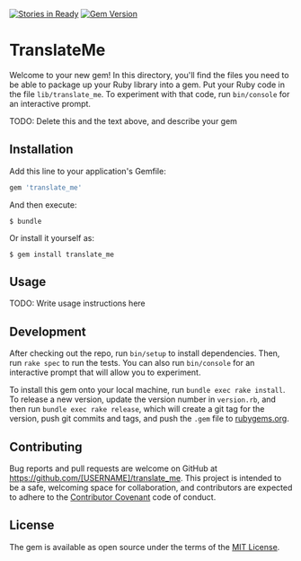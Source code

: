 [![Stories in Ready](https://badge.waffle.io/basestylo/translate_me.png?label=ready&title=Ready)](https://waffle.io/basestylo/translate_me)
[![Gem Version](https://badge.fury.io/rb/translate_me.svg)](https://badge.fury.io/rb/translate_me)
# TranslateMe

Welcome to your new gem! In this directory, you'll find the files you need to be able to package up your Ruby library into a gem. Put your Ruby code in the file `lib/translate_me`. To experiment with that code, run `bin/console` for an interactive prompt.

TODO: Delete this and the text above, and describe your gem

## Installation

Add this line to your application's Gemfile:

```ruby
gem 'translate_me'
```

And then execute:

    $ bundle

Or install it yourself as:

    $ gem install translate_me

## Usage

TODO: Write usage instructions here

## Development

After checking out the repo, run `bin/setup` to install dependencies. Then, run `rake spec` to run the tests. You can also run `bin/console` for an interactive prompt that will allow you to experiment.

To install this gem onto your local machine, run `bundle exec rake install`. To release a new version, update the version number in `version.rb`, and then run `bundle exec rake release`, which will create a git tag for the version, push git commits and tags, and push the `.gem` file to [rubygems.org](https://rubygems.org).

## Contributing

Bug reports and pull requests are welcome on GitHub at https://github.com/[USERNAME]/translate_me. This project is intended to be a safe, welcoming space for collaboration, and contributors are expected to adhere to the [Contributor Covenant](contributor-covenant.org) code of conduct.


## License

The gem is available as open source under the terms of the [MIT License](http://opensource.org/licenses/MIT).


